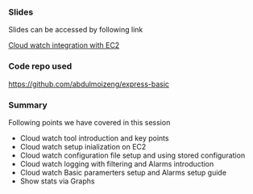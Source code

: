 ### Slides

Slides can be accessed by following link

[Cloud watch integration with EC2](https://slides.com/abdulmoiz/deck-5)

### Code repo used
https://github.com/abdulmoizeng/express-basic

### Summary

Following points we have covered in this session
* Cloud watch tool introduction and key points
* Cloud watch setup inialization on EC2
* Cloud watch configuration file setup and using stored configuration
* Cloud watch logging with filtering and Alarms introduction
* Cloud watch Basic paramerters setup and Alarms setup guide
* Show stats via Graphs 
